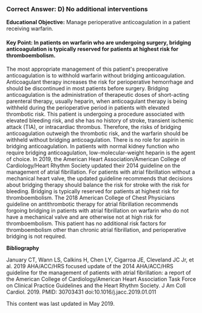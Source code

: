 
### Correct Answer: D) No additional interventions 

**Educational Objective:** Manage perioperative anticoagulation in a patient receiving warfarin.

#### **Key Point:** In patients on warfarin who are undergoing surgery, bridging anticoagulation is typically reserved for patients at highest risk for thromboembolism.

The most appropriate management of this patient's preoperative anticoagulation is to withhold warfarin without bridging anticoagulation. Anticoagulant therapy increases the risk for perioperative hemorrhage and should be discontinued in most patients before surgery. Bridging anticoagulation is the administration of therapeutic doses of short-acting parenteral therapy, usually heparin, when anticoagulant therapy is being withheld during the perioperative period in patients with elevated thrombotic risk. This patient is undergoing a procedure associated with elevated bleeding risk, and she has no history of stroke, transient ischemic attack (TIA), or intracardiac thrombus. Therefore, the risks of bridging anticoagulation outweigh the thrombotic risk, and the warfarin should be withheld without bridging anticoagulation.
There is no role for aspirin in bridging anticoagulation. In patients with normal kidney function who require bridging anticoagulation, low-molecular-weight heparin is the agent of choice.
In 2019, the American Heart Association/American College of Cardiology/Heart Rhythm Society updated their 2014 guideline on the management of atrial fibrillation. For patients with atrial fibrillation without a mechanical heart valve, the updated guideline recommends that decisions about bridging therapy should balance the risk for stroke with the risk for bleeding. Bridging is typically reserved for patients at highest risk for thromboembolism. The 2018 American College of Chest Physicians guideline on antithrombotic therapy for atrial fibrillation recommends forgoing bridging in patients with atrial fibrillation on warfarin who do not have a mechanical valve and are otherwise not at high risk for thromboembolism. This patient has no additional risk factors for thromboembolism other than chronic atrial fibrillation, and perioperative bridging is not required.

**Bibliography**

January CT, Wann LS, Calkins H, Chen LY, Cigarroa JE, Cleveland JC Jr, et al. 2019 AHA/ACC/HRS focused update of the 2014 AHA/ACC/HRS guideline for the management of patients with atrial fibrillation: a report of the American College of Cardiology/American Heart Association Task Force on Clinical Practice Guidelines and the Heart Rhythm Society. J Am Coll Cardiol. 2019. PMID: 30703431 doi:10.1016/j.jacc.2019.01.011

This content was last updated in May 2019.